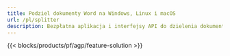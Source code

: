 ```yaml
---
title: Podziel dokumenty Word na Windows, Linux i macOS 
url: /pl/splitter
description: Bezpłatna aplikacja i interfejsy API do dzielenia dokumentów DOC, RTF, DOCX i ODT
---
```


{{< blocks/products/pf/agp/feature-solution >}} 